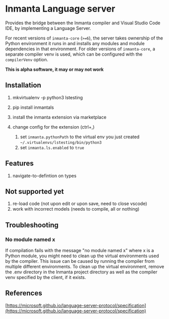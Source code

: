 # Inmanta Language server

Provides the bridge between the Inmanta compiler and Visual Studio Code IDE, by implementing a Language Server.

For recent versions of `inmanta-core` (`>=6`), the server takes ownership of the Python environment it runs in and installs any
modules and module dependencies in that environment. For older versions of `inmanta-core`, a separate compiler venv is used,
which can be configured with the `compilerVenv` option.

**This is alpha software, it may or may not work**

## Installation

1. mkvirtualenv -p python3 lstesting
2. pip install inmantals
3. install the inmanta extension via marketplace
4. change config for the extension (ctrl+,)

   1. set `inmanta.pythonPath` to the virtual env you just created `~/.virtualenvs/lstesting/bin/python3`
   2. set `inmanta.ls.enabled` to `true`

## Features

1. navigate-to-defintion on types

## Not supported yet

1. re-load code (not upon edit or upon save, need to close vscode)
2. work with incorrect models (needs to compile, all or nothing)

## Troubleshooting

### No module named x

If compilation fails with the message "no module named x" where x is a Python module, you might need to clean up the virtual
environments used by the compiler. This issue can be caused by running the compiler from multiple different environments.
To clean up the virtual environment, remove the .env directory in the Inmanta project directory as well as the compiler venv
specified by the client, if it exists.

## References

[https://microsoft.github.io/language-server-protocol/specification](https://microsoft.github.io/language-server-protocol/specification)
